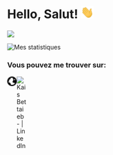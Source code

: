 # Hello, Salut! <img src="https://raw.githubusercontent.com/kaisbettaieb/kaisbettaieb/main/wave.gif" width="30px">


<img align="center" src="https://github-readme-stats-iota-taupe.vercel.app/api/top-langs/?username=kaisbettaieb&theme=tokyonight" />

![Mes statistiques](https://github-readme-stats-iota-taupe.vercel.app/api?username=kaisbettaieb&show_icons=true&theme=tokyonight)



### Vous pouvez me trouver sur:
[<img align="left" alt="kaisbettaieb.me" width="22px" src="https://raw.githubusercontent.com/iconic/open-iconic/master/svg/globe.svg" />][website]

[<img align="left" alt="Kais Bettaieb- | LinkedIn" width="22px" src="https://cdn.jsdelivr.net/npm/simple-icons@v3/icons/linkedin.svg" />][linkedin]
  
[website]: https://kaisbettaieb.me/
[linkedin]: https://www.linkedin.com/in/kais-bettaieb/
